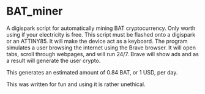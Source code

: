 # BAT_miner
A digispark script for automatically mining BAT cryptocurrency.
Only worth using if your electricity is free. 
This script must be flashed onto a digispark or an ATTINY85. It will make the device act as a keyboard.
The program simulates a user browsing the internet using the Brave browser. It will open tabs, scroll through webpages, and will run 24/7. Brave will show ads and as a result will generate the user crypto.

This generates an estimated amount of 0.84 BAT, or 1 USD, per day.

This was written for fun and using it is rather unethical.
